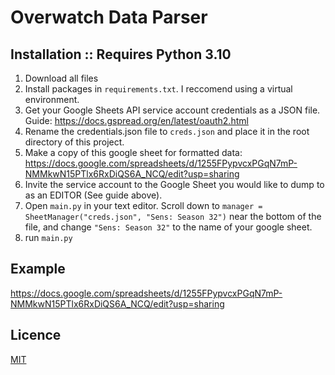 # Overwatch Data Parser

## Installation :: Requires Python 3.10
1. Download all files
2. Install packages in `requirements.txt`. I reccomend using a virtual environment.
3. Get your Google Sheets API service account credentials as a JSON file. Guide: https://docs.gspread.org/en/latest/oauth2.html
4. Rename the credentials.json file to `creds.json` and place it in the root directory of this project.
5. Make a copy of this google sheet for formatted data:  https://docs.google.com/spreadsheets/d/1255FPypvcxPGqN7mP-NMMkwN15PTlx6RxDiQS6A_NCQ/edit?usp=sharing
6. Invite the service account to the Google Sheet you would like to dump to as an EDITOR (See guide above). 
7. Open `main.py` in your text editor. Scroll down to `manager = SheetManager("creds.json", "Sens: Season 32")` near the bottom of the file, and change `"Sens: Season 32"` to the name of your google sheet.
8. run `main.py`

## Example
https://docs.google.com/spreadsheets/d/1255FPypvcxPGqN7mP-NMMkwN15PTlx6RxDiQS6A_NCQ/edit?usp=sharing

## Licence
[MIT](https://choosealicense.com/licenses/mit/)